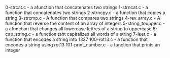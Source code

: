 0-strcat.c - a afunction that concatenates two strings
1-strncat.c - a function that concatenates two strings 
 2-strncpy.c - a function that copies a string
3-strcmp.c - A function that compares two strings
4-rev_array.c - A function that reverse the content of an array of integers
5-string_toupper.c - a afunction that changes all lowercase lettres of a string to uppercase
6-cap_string.c - a function taht capitalizes all words of a string
7-leet.c - a function that encodes a string into 1337
100-rot13.c - a function that encodes a string using rot13
101-print_number.c - a function that prints an integer
